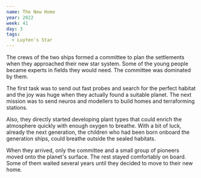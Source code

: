 ```yaml
---
name: The New Home
year: 2022
week: 41
day: 3
tags:
  - Luyten's Star
---
```


The crews of the two ships formed a committee to plan the settlements when they
approached their new star system. Some of the young people became experts in
fields they would need. The committee was dominated by them.

The first task was to send out fast probes and search for the perfect habitat
and the joy was huge when they actually found a suitable planet. The next
mission was to send neuros and modellers to build homes and terraforming
stations.

Also, they directly started developing plant types that could enrich the
atmosphere quickly with enough oxygen to breathe. With a bit of luck, already
the next generation, the children who had been born onboard the generation
ships, could breathe outside the sealed habitats.

When they arrived, only the committee and a small group of pioneers moved onto
the planet's surface. The rest stayed comfortably on board. Some of them waited
several years until they decided to move to their new home.
